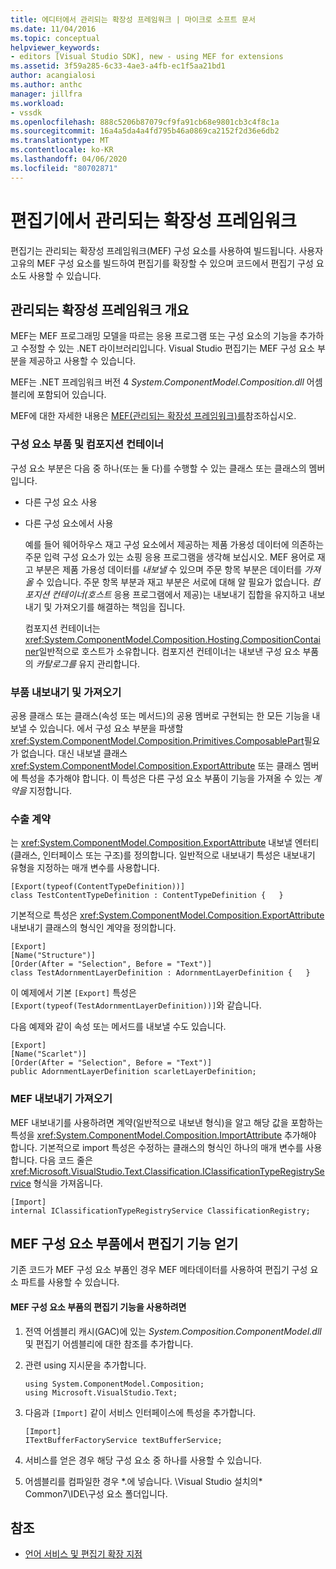 ```yaml
---
title: 에디터에서 관리되는 확장성 프레임워크 | 마이크로 소프트 문서
ms.date: 11/04/2016
ms.topic: conceptual
helpviewer_keywords:
- editors [Visual Studio SDK], new - using MEF for extensions
ms.assetid: 3f59a285-6c33-4ae3-a4fb-ec1f5aa21bd1
author: acangialosi
ms.author: anthc
manager: jillfra
ms.workload:
- vssdk
ms.openlocfilehash: 888c5206b87079cf9fa91cb68e9801cb3c4f8c1a
ms.sourcegitcommit: 16a4a5da4a4fd795b46a0869ca2152f2d36e6db2
ms.translationtype: MT
ms.contentlocale: ko-KR
ms.lasthandoff: 04/06/2020
ms.locfileid: "80702871"
---
```

# <a name="managed-extensibility-framework-in-the-editor"></a>편집기에서 관리되는 확장성 프레임워크
편집기는 관리되는 확장성 프레임워크(MEF) 구성 요소를 사용하여 빌드됩니다. 사용자 고유의 MEF 구성 요소를 빌드하여 편집기를 확장할 수 있으며 코드에서 편집기 구성 요소도 사용할 수 있습니다.

## <a name="overview-of-the-managed-extensibility-framework"></a>관리되는 확장성 프레임워크 개요
 MEF는 MEF 프로그래밍 모델을 따르는 응용 프로그램 또는 구성 요소의 기능을 추가하고 수정할 수 있는 .NET 라이브러리입니다. Visual Studio 편집기는 MEF 구성 요소 부분을 제공하고 사용할 수 있습니다.

 MEF는 .NET 프레임워크 버전 4 *System.ComponentModel.Composition.dll* 어셈블리에 포함되어 있습니다.

 MEF에 대한 자세한 내용은 [MEF(관리되는 확장성 프레임워크)를](/dotnet/framework/mef/index)참조하십시오.

### <a name="component-parts-and-composition-containers"></a>구성 요소 부품 및 컴포지션 컨테이너
 구성 요소 부분은 다음 중 하나(또는 둘 다)를 수행할 수 있는 클래스 또는 클래스의 멤버입니다.

- 다른 구성 요소 사용

- 다른 구성 요소에서 사용

  예를 들어 웨어하우스 재고 구성 요소에서 제공하는 제품 가용성 데이터에 의존하는 주문 입력 구성 요소가 있는 쇼핑 응용 프로그램을 생각해 보십시오. MEF 용어로 재고 부분은 제품 가용성 데이터를 *내보낼* 수 있으며 주문 항목 부분은 데이터를 *가져올* 수 있습니다. 주문 항목 부분과 재고 부분은 서로에 대해 알 필요가 없습니다. *컴포지션 컨테이너(호스트* 응용 프로그램에서 제공)는 내보내기 집합을 유지하고 내보내기 및 가져오기를 해결하는 책임을 집니다.

  컴포지션 컨테이너는 <xref:System.ComponentModel.Composition.Hosting.CompositionContainer>일반적으로 호스트가 소유합니다. 컴포지션 컨테이너는 내보낸 구성 요소 부품의 *카탈로그를* 유지 관리합니다.

### <a name="export-and-import-component-parts"></a>부품 내보내기 및 가져오기
 공용 클래스 또는 클래스(속성 또는 메서드)의 공용 멤버로 구현되는 한 모든 기능을 내보낼 수 있습니다. 에서 구성 요소 부분을 파생할 <xref:System.ComponentModel.Composition.Primitives.ComposablePart>필요가 없습니다. 대신 내보낼 클래스 <xref:System.ComponentModel.Composition.ExportAttribute> 또는 클래스 멤버에 특성을 추가해야 합니다. 이 특성은 다른 구성 요소 부품이 기능을 가져올 수 있는 *계약을* 지정합니다.

### <a name="the-export-contract"></a>수출 계약
 는 <xref:System.ComponentModel.Composition.ExportAttribute> 내보낼 엔터티(클래스, 인터페이스 또는 구조)를 정의합니다. 일반적으로 내보내기 특성은 내보내기 유형을 지정하는 매개 변수를 사용합니다.

```
[Export(typeof(ContentTypeDefinition))]
class TestContentTypeDefinition : ContentTypeDefinition {   }
```

 기본적으로 특성은 <xref:System.ComponentModel.Composition.ExportAttribute> 내보내기 클래스의 형식인 계약을 정의합니다.

```
[Export]
[Name("Structure")]
[Order(After = "Selection", Before = "Text")]
class TestAdornmentLayerDefinition : AdornmentLayerDefinition {   }
```

 이 예제에서 기본 `[Export]` 특성은 `[Export(typeof(TestAdornmentLayerDefinition))]`와 같습니다.

 다음 예제와 같이 속성 또는 메서드를 내보낼 수도 있습니다.

```
[Export]
[Name("Scarlet")]
[Order(After = "Selection", Before = "Text")]
public AdornmentLayerDefinition scarletLayerDefinition;
```

### <a name="import-a-mef-export"></a>MEF 내보내기 가져오기
 MEF 내보내기를 사용하려면 계약(일반적으로 내보낸 형식)을 알고 해당 값을 포함하는 특성을 <xref:System.ComponentModel.Composition.ImportAttribute> 추가해야 합니다. 기본적으로 import 특성은 수정하는 클래스의 형식인 하나의 매개 변수를 사용합니다. 다음 코드 줄은 <xref:Microsoft.VisualStudio.Text.Classification.IClassificationTypeRegistryService> 형식을 가져옵니다.

```
[Import]
internal IClassificationTypeRegistryService ClassificationRegistry;
```

## <a name="get-editor-functionality-from-a-mef-component-part"></a>MEF 구성 요소 부품에서 편집기 기능 얻기
 기존 코드가 MEF 구성 요소 부품인 경우 MEF 메타데이터를 사용하여 편집기 구성 요소 파트를 사용할 수 있습니다.

#### <a name="to-consume-editor-functionality-from-a-mef-component-part"></a>MEF 구성 요소 부품의 편집기 기능을 사용하려면

1. 전역 어셈블리 캐시(GAC)에 있는 *System.Composition.ComponentModel.dll*및 편집기 어셈블리에 대한 참조를 추가합니다.

2. 관련 using 지시문을 추가합니다.

    ```
    using System.ComponentModel.Composition;
    using Microsoft.VisualStudio.Text;
    ```

3. 다음과 `[Import]` 같이 서비스 인터페이스에 특성을 추가합니다.

    ```
    [Import]
    ITextBufferFactoryService textBufferService;
    ```

4. 서비스를 얻은 경우 해당 구성 요소 중 하나를 사용할 수 있습니다.

5. 어셈블리를 컴파일한 경우 *.에 넣습니다. \Visual Studio 설치의\* Common7\IDE\구성 요소 폴더입니다.

## <a name="see-also"></a>참조
- [언어 서비스 및 편집기 확장 지점](../extensibility/language-service-and-editor-extension-points.md)

